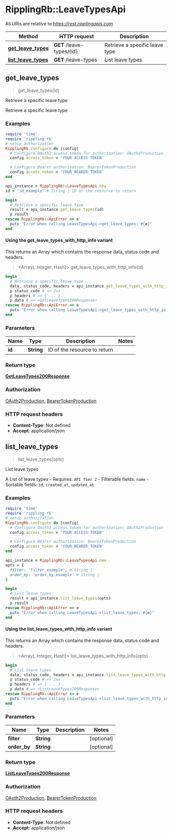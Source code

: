 # RipplingRb::LeaveTypesApi

All URIs are relative to *https://rest.ripplingapis.com*

| Method | HTTP request | Description |
| ------ | ------------ | ----------- |
| [**get_leave_types**](LeaveTypesApi.md#get_leave_types) | **GET** /leave-types/{id} | Retrieve a specific leave type |
| [**list_leave_types**](LeaveTypesApi.md#list_leave_types) | **GET** /leave-types | List leave types |


## get_leave_types

> <GetLeaveTypes200Response> get_leave_types(id)

Retrieve a specific leave type

Retrieve a specific leave type

### Examples

```ruby
require 'time'
require 'rippling-rb'
# setup authorization
RipplingRb.configure do |config|
  # Configure OAuth2 access token for authorization: OAuth2Production
  config.access_token = 'YOUR ACCESS TOKEN'

  # Configure Bearer authorization: BearerTokenProduction
  config.access_token = 'YOUR_BEARER_TOKEN'
end

api_instance = RipplingRb::LeaveTypesApi.new
id = 'id_example' # String | ID of the resource to return

begin
  # Retrieve a specific leave type
  result = api_instance.get_leave_types(id)
  p result
rescue RipplingRb::ApiError => e
  puts "Error when calling LeaveTypesApi->get_leave_types: #{e}"
end
```

#### Using the get_leave_types_with_http_info variant

This returns an Array which contains the response data, status code and headers.

> <Array(<GetLeaveTypes200Response>, Integer, Hash)> get_leave_types_with_http_info(id)

```ruby
begin
  # Retrieve a specific leave type
  data, status_code, headers = api_instance.get_leave_types_with_http_info(id)
  p status_code # => 2xx
  p headers # => { ... }
  p data # => <GetLeaveTypes200Response>
rescue RipplingRb::ApiError => e
  puts "Error when calling LeaveTypesApi->get_leave_types_with_http_info: #{e}"
end
```

### Parameters

| Name | Type | Description | Notes |
| ---- | ---- | ----------- | ----- |
| **id** | **String** | ID of the resource to return |  |

### Return type

[**GetLeaveTypes200Response**](GetLeaveTypes200Response.md)

### Authorization

[OAuth2Production](../README.md#OAuth2Production), [BearerTokenProduction](../README.md#BearerTokenProduction)

### HTTP request headers

- **Content-Type**: Not defined
- **Accept**: application/json


## list_leave_types

> <ListLeaveTypes200Response> list_leave_types(opts)

List leave types

A List of leave types  - Requires: `API Tier 2`  - Filterable fields: `name`  - Sortable fields: `id`, `created_at`, `updated_at`

### Examples

```ruby
require 'time'
require 'rippling-rb'
# setup authorization
RipplingRb.configure do |config|
  # Configure OAuth2 access token for authorization: OAuth2Production
  config.access_token = 'YOUR ACCESS TOKEN'

  # Configure Bearer authorization: BearerTokenProduction
  config.access_token = 'YOUR_BEARER_TOKEN'
end

api_instance = RipplingRb::LeaveTypesApi.new
opts = {
  filter: 'filter_example', # String | 
  order_by: 'order_by_example' # String | 
}

begin
  # List leave types
  result = api_instance.list_leave_types(opts)
  p result
rescue RipplingRb::ApiError => e
  puts "Error when calling LeaveTypesApi->list_leave_types: #{e}"
end
```

#### Using the list_leave_types_with_http_info variant

This returns an Array which contains the response data, status code and headers.

> <Array(<ListLeaveTypes200Response>, Integer, Hash)> list_leave_types_with_http_info(opts)

```ruby
begin
  # List leave types
  data, status_code, headers = api_instance.list_leave_types_with_http_info(opts)
  p status_code # => 2xx
  p headers # => { ... }
  p data # => <ListLeaveTypes200Response>
rescue RipplingRb::ApiError => e
  puts "Error when calling LeaveTypesApi->list_leave_types_with_http_info: #{e}"
end
```

### Parameters

| Name | Type | Description | Notes |
| ---- | ---- | ----------- | ----- |
| **filter** | **String** |  | [optional] |
| **order_by** | **String** |  | [optional] |

### Return type

[**ListLeaveTypes200Response**](ListLeaveTypes200Response.md)

### Authorization

[OAuth2Production](../README.md#OAuth2Production), [BearerTokenProduction](../README.md#BearerTokenProduction)

### HTTP request headers

- **Content-Type**: Not defined
- **Accept**: application/json

